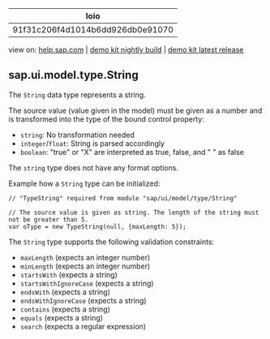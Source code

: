 | loio |
| -----|
| 91f31c206f4d1014b6dd926db0e91070 |

<div id="loio">

view on: [help.sap.com](https://help.sap.com/viewer/DRAFT/3237636b137e43519a20ad5513c49ccb/latest/en-US/91f31c206f4d1014b6dd926db0e91070.html) | [demo kit nightly build](https://openui5nightly.hana.ondemand.com/#/topic/91f31c206f4d1014b6dd926db0e91070) | [demo kit latest release](https://openui5.hana.ondemand.com/#/topic/91f31c206f4d1014b6dd926db0e91070)</div>
<!-- loio91f31c206f4d1014b6dd926db0e91070 -->

## sap.ui.model.type.String

The `String` data type represents a string.

The source value \(value given in the model\) must be given as a number and is transformed into the type of the bound control property:

-    `string`: No transformation needed
-    `integer`/`float`: String is parsed accordingly
-   `boolean`: "true" or "X" are interpreted as true, false, and " " as false

The `string` type does not have any format options.

Example how a `String` type can be initialized:

```lang-js
// "TypeString" required from module "sap/ui/model/type/String"

// The source value is given as string. The length of the string must not be greater than 5.
var oType = new TypeString(null, {maxLength: 5});
```

The `String` type supports the following validation constraints:

-   `maxLength` \(expects an integer number\)
-   `minLength` \(expects an integer number\)
-   `startsWith` \(expects a string\)
-   `startsWithIgnoreCase` \(expects a string\)
-   `endsWith` \(expects a string\)
-   `endsWithIgnoreCase` \(expects a string\)
-   `contains` \(expects a string\)
-   `equals` \(expects a string\)
-   `search` \(expects a regular expression\)

